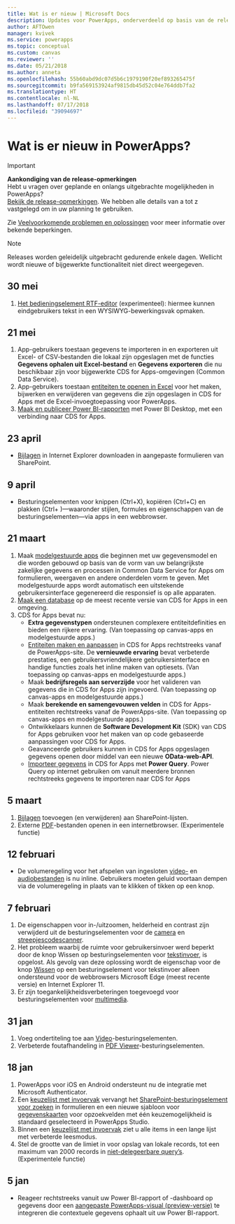 ```yaml
---
title: Wat is er nieuw | Microsoft Docs
description: Updates voor PowerApps, onderverdeeld op basis van de releasedatum
author: AFTOwen
manager: kvivek
ms.service: powerapps
ms.topic: conceptual
ms.custom: canvas
ms.reviewer: ''
ms.date: 05/21/2018
ms.author: anneta
ms.openlocfilehash: 55b60abd9dc07d5b6c1979190f20ef893265475f
ms.sourcegitcommit: b9fa569153924af9815db45d52c04e764ddb7fa2
ms.translationtype: HT
ms.contentlocale: nl-NL
ms.lasthandoff: 07/17/2018
ms.locfileid: "39094697"
---
```

# <a name="whats-new-in-powerapps"></a>Wat is er nieuw in PowerApps?
> [!IMPORTANT]
> **Aankondiging van de release-opmerkingen**<br>
> Hebt u vragen over geplande en onlangs uitgebrachte mogelijkheden in PowerApps?<br>
[Bekijk de release-opmerkingen](https://docs.microsoft.com/business-applications-release-notes/april18/powerapps/overview). We hebben alle details van a tot z vastgelegd om in uw planning te gebruiken.

Zie [Veelvoorkomende problemen en oplossingen](common-issues-and-resolutions.md) voor meer informatie over bekende beperkingen.

> [!NOTE]
> Releases worden geleidelijk uitgebracht gedurende enkele dagen. Wellicht wordt nieuwe of bijgewerkte functionaliteit niet direct weergegeven.

## <a name="may-30"></a>30 mei
1. [Het bedieningselement RTF-editor](controls/control-richtexteditor.md) (experimenteel): hiermee kunnen eindgebruikers tekst in een WYSIWYG-bewerkingsvak opmaken. 

## <a name="may-21"></a>21 mei
1. App-gebruikers toestaan gegevens te importeren in en exporteren uit Excel- of CSV-bestanden die lokaal zijn opgeslagen met de functies **Gegevens ophalen uit Excel-bestand** en **Gegevens exporteren** die nu beschikbaar zijn voor bijgewerkte CDS for Apps-omgevingen (Common Data Service). 
1. App-gebruikers toestaan [entiteiten te openen in Excel](../common-data-service/data-platform-excel-addin.md) voor het maken, bijwerken en verwijderen van gegevens die zijn opgeslagen in CDS for Apps met de Excel-invoegtoepassing voor PowerApps. 
1. [Maak en publiceer Power BI-rapporten](../common-data-service/data-platform-powerbi-connector.md) met Power BI Desktop, met een verbinding naar CDS for Apps. 

## <a name="april-23"></a>23 april
* [Bijlagen](controls/control-attachments.md) in Internet Explorer downloaden in aangepaste formulieren van SharePoint.

## <a name="april-9"></a>9 april
* Besturingselementen voor knippen (Ctrl+X), kopiëren (Ctrl+C) en plakken (Ctrl+ )&mdash;waaronder stijlen, formules en eigenschappen van de besturingselementen&mdash;via apps in een webbrowser.

## <a name="march-21"></a>21 maart
1. Maak [modelgestuurde apps](../model-driven-apps/model-driven-app-overview.md) die beginnen met uw gegevensmodel en die worden gebouwd op basis van de vorm van uw belangrijkste zakelijke gegevens en processen in Common Data Service for Apps om formulieren, weergaven en andere onderdelen vorm te geven. Met modelgestuurde apps wordt automatisch een uitstekende gebruikersinterface gegenereerd die responsief is op alle apparaten.
2. [Maak een database](../../administrator/create-database.md) op de meest recente versie van CDS for Apps in een omgeving.
3. CDS for Apps bevat nu:
    - **Extra gegevenstypen** ondersteunen complexere entiteitdefinities en bieden een rijkere ervaring. (Van toepassing op canvas-apps en modelgestuurde apps.)
    - [Entiteiten maken en aanpassen](../common-data-service/data-platform-create-entity.md) in CDS for Apps rechtstreeks vanaf de PowerApps-site. De **vernieuwde ervaring** bevat verbeterde prestaties, een gebruikersvriendelijkere gebruikersinterface en handige functies zoals het inline maken van optiesets. (Van toepassing op canvas-apps en modelgestuurde apps.)
    - Maak **bedrijfsregels aan serverzijde** voor het valideren van gegevens die in CDS for Apps zijn ingevoerd. (Van toepassing op canvas-apps en modelgestuurde apps.)
    - Maak **berekende en samengevouwen velden** in CDS for Apps-entiteiten rechtstreeks vanaf de PowerApps-site. (Van toepassing op canvas-apps en modelgestuurde apps.)  
    - Ontwikkelaars kunnen de **Software Development Kit** (SDK) van CDS for Apps gebruiken voor het maken van op code gebaseerde aanpassingen voor CDS for Apps.
    - Geavanceerde gebruikers kunnen in CDS for Apps opgeslagen gegevens openen door middel van een nieuwe **OData-web-API**.
    - [Importeer gegevens](../common-data-service/data-platform-cds-newentity-pq.md) in CDS for Apps met **Power Query**. Power Query op internet gebruiken om vanuit meerdere bronnen rechtstreeks gegevens te importeren naar CDS for Apps

## <a name="march-5"></a>5 maart
1. [Bijlagen](controls/control-attachments.md) toevoegen (en verwijderen) aan SharePoint-lijsten.
2. Externe [PDF](controls/control-pdf-viewer.md)-bestanden openen in een internetbrowser. (Experimentele functie)

## <a name="feb-12"></a>12 februari
* De volumeregeling voor het afspelen van ingesloten [video-](controls/control-audio-video.md) en [audiobestanden](controls/control-audio-video.md) is nu inline. Gebruikers moeten geluid voortaan dempen via de volumeregeling in plaats van te klikken of tikken op een knop.

## <a name="feb-7"></a>7 februari
1. De eigenschappen voor in-/uitzoomen, helderheid en contrast zijn verwijderd uit de besturingselementen voor de [camera](controls/control-camera.md) en [streepjescodescanner](controls/control-barcodescanner.md).
2. Het probleem waarbij de ruimte voor gebruikersinvoer werd beperkt door de knop Wissen op besturingselementen voor [tekstinvoer](controls/control-text-input.md), is opgelost. Als gevolg van deze oplossing wordt de eigenschap voor de knop [Wissen](controls/control-text-input.md#additional-properties) op een besturingselement voor tekstinvoer alleen ondersteund voor de webbrowsers Microsoft Edge (meest recente versie) en Internet Explorer 11.
3. Er zijn toegankelijkheidsverbeteringen toegevoegd voor besturingselementen voor [multimedia](add-images-pictures-audio-video.md).

## <a name="jan-31"></a>31 jan
1. Voeg ondertiteling toe aan [Video](controls/control-audio-video.md)-besturingselementen.
2. Verbeterde foutafhandeling in [PDF Viewer](controls/control-pdf-viewer.md)-besturingselementen.

## <a name="jan-18"></a>18 jan
1. PowerApps voor iOS en Android ondersteunt nu de integratie met Microsoft Authenticator.
2. Een [keuzelijst met invoervak](controls/control-combo-box.md) vervangt het [SharePoint-besturingselement voor zoeken](sharepoint-lookup-fields.md) in formulieren en een nieuwe sjabloon voor [gegevenskaarten](working-with-cards.md) voor opzoekvelden met één keuzemogelijkheid is standaard geselecteerd in PowerApps Studio.
3. Binnen een [keuzelijst met invoervak](controls/control-combo-box.md) ziet u alle items in een lange lijst met verbeterde leesmodus.
4. Stel de grootte van de limiet in voor opslag van lokale records, tot een maximum van 2000 records in [niet-delegeerbare query’s](delegation-overview.md#non-delegable-limits). (Experimentele functie)

## <a name="jan-5"></a>5 jan
* Reageer rechtstreeks vanuit uw Power BI-rapport of -dashboard op gegevens door een [aangepaste PowerApps-visual (preview-versie)](https://powerapps.microsoft.com/blog/powerbi-powerapps-visual/) te integreren die contextuele gegevens ophaalt uit uw Power BI-rapport.
